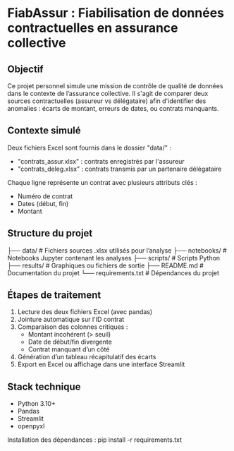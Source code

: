 # FiabAssur : Fiabilisation de données contractuelles en assurance collective

## Objectif

Ce projet personnel simule une mission de contrôle de qualité de données dans le contexte de l’assurance collective. 
Il s'agit de comparer deux sources contractuelles (assureur vs délégataire) afin d'identifier des anomalies : écarts de montant, erreurs de dates, ou contrats manquants.

## Contexte simulé

Deux fichiers Excel sont fournis dans le dossier "data/" :
- "contrats_assur.xlsx" : contrats enregistrés par l'assureur
- "contrats_deleg.xlsx" : contrats transmis par un partenaire délégataire

Chaque ligne représente un contrat avec plusieurs attributs clés :
- Numéro de contrat
- Dates (début, fin)
- Montant

## Structure du projet
├── data/ # Fichiers sources .xlsx utilisés pour l’analyse
├── notebooks/ # Notebooks Jupyter contenant les analyses
├── scripts/ # Scripts Python 
├── results/ # Graphiques ou fichiers de sortie
├── README.md # Documentation du projet
└── requirements.txt # Dépendances du projet

## Étapes de traitement

1. Lecture des deux fichiers Excel (avec pandas)
2. Jointure automatique sur l'ID contrat
3. Comparaison des colonnes critiques :
    - Montant incohérent (> seuil)
    - Date de début/fin divergente
    - Contrat manquant d’un côté
4.  Génération d’un tableau récapitulatif des écarts
5. Export en Excel ou affichage dans une interface Streamlit

## Stack technique

- Python 3.10+
- Pandas
- Streamlit
- openpyxl

Installation des dépendances :
pip install -r requirements.txt

